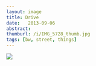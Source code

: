 ```yaml
---
layout: image
title: Drive
date:   2013-09-06
abstract: 
thumburl: /i/IMG_5728_thumb.jpg
tags: [bw, street, things]
---
```

![]({{site.url}}/i/IMG_5728.jpg)


